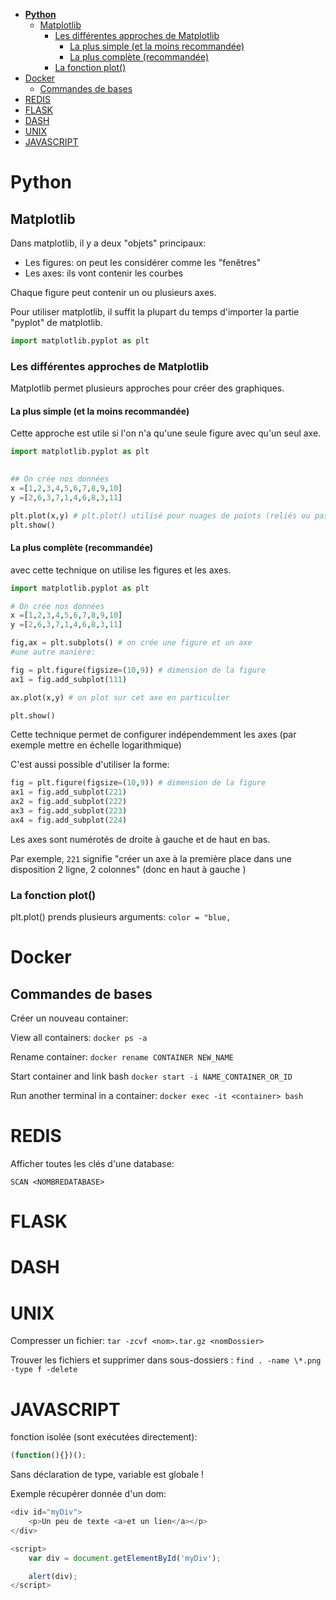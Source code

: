 - [**Python**](#python)
	- [Matplotlib](#matplotlib)
		- [Les différentes approches de Matplotlib](#les-différentes-approches-de-matplotlib)
			- [La plus simple (et la moins recommandée)](#la-plus-simple-et-la-moins-recommandée)
			- [La plus complète (recommandée)](#la-plus-complète-recommandée)
		- [La fonction plot()](#la-fonction-plot)
- [Docker](#docker)
	- [Commandes de bases](#commandes-de-bases)
- [REDIS](#redis)
- [FLASK](#flask)
- [DASH](#dash)
- [UNIX](#unix)
- [JAVASCRIPT](#javascript)

# **Python**
## Matplotlib
Dans matplotlib, il y a deux "objets" principaux:

* Les figures: on peut les considérer comme les "fenêtres"
* Les axes: ils vont contenir les courbes

Chaque figure peut contenir un ou plusieurs axes.

Pour utiliser matplotlib, il suffit la plupart du temps d'importer la partie "pyplot" de matplotlib.

```PYTHON
import matplotlib.pyplot as plt
```

### Les différentes approches de Matplotlib

Matplotlib permet plusieurs approches pour créer des graphiques. 

#### La plus simple (et la moins recommandée)

Cette approche est utile si l'on n'a qu'une seule figure avec qu'un seul axe.

```PYTHON
import matplotlib.pyplot as plt
 

## On crée nos données
x =[1,2,3,4,5,6,7,8,9,10]
y =[2,6,3,7,1,4,6,8,3,11]

plt.plot(x,y) # plt.plot() utilisé pour nuages de points (reliés ou pas) 
plt.show()
```
#### La plus complète (recommandée)

avec cette technique on utilise les figures et les axes.

```python
import matplotlib.pyplot as plt

# On crée nos données
x =[1,2,3,4,5,6,7,8,9,10]
y =[2,6,3,7,1,4,6,8,3,11]

fig,ax = plt.subplots() # on crée une figure et un axe
#une autre manière:

fig = plt.figure(figsize=(10,9)) # dimension de la figure
ax1 = fig.add_subplot(111)

ax.plot(x,y) # on plot sur cet axe en particulier

plt.show()
```
Cette technique permet de configurer indépendemment les axes (par exemple mettre en échelle logarithmique)

C'est aussi possible d'utiliser la forme:

```python
fig = plt.figure(figsize=(10,9)) # dimension de la figure
ax1 = fig.add_subplot(221) 
ax2 = fig.add_subplot(222)
ax3 = fig.add_subplot(223)
ax4 = fig.add_subplot(224)
```
Les axes sont numérotés de droite à gauche et de haut en bas.

Par exemple, `221` signifie "créer un axe à la première place dans une disposition 2 ligne, 2 colonnes" (donc en haut à gauche )

### La fonction plot()

plt.plot() prends plusieurs arguments:
`color = "blue,`



# Docker 

## Commandes de bases

Créer un nouveau container:



View all containers: 
`docker ps -a`

Rename container: 
`docker rename CONTAINER NEW_NAME`

Start container and link bash
`docker start -i NAME_CONTAINER_OR_ID`

Run another terminal in a container:
`docker exec -it <container> bash`


# REDIS

Afficher toutes les clés d'une database:

`SCAN <NOMBREDATABASE>`


# FLASK


# DASH

# UNIX

Compresser un fichier:  `tar -zcvf <nom>.tar.gz <nomDossier>`

Trouver les fichiers et supprimer dans sous-dossiers : `find . -name \*.png -type f -delete`


# JAVASCRIPT

fonction isolée (sont exécutées directement):
```JAVASCRIPT
(function(){})();
```

Sans déclaration de type, variable est globale !


Exemple récupérer donnée d'un dom:

```javascript
<div id="myDiv">
    <p>Un peu de texte <a>et un lien</a></p>
</div>

<script>
    var div = document.getElementById('myDiv');

    alert(div);
</script>
```





























